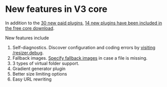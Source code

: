 
# New features in V3 core

In addition to the [30 new paid plugins](/plugins), [14 new plugins have been included in the free core download](/plugins/free). 

New features include

1. Self-diagnostics. Discover configuration and coding errors by [visiting /resizer.debug](/plugins/diagnostics). 
2. Fallback images. [Specify fallback images](/plugins/image404) in case a file is missing. 
3. 3 types of virtual folder support.
4. Gradient generator plugin
5. Better size limiting options
6. Easy URL rewriting
